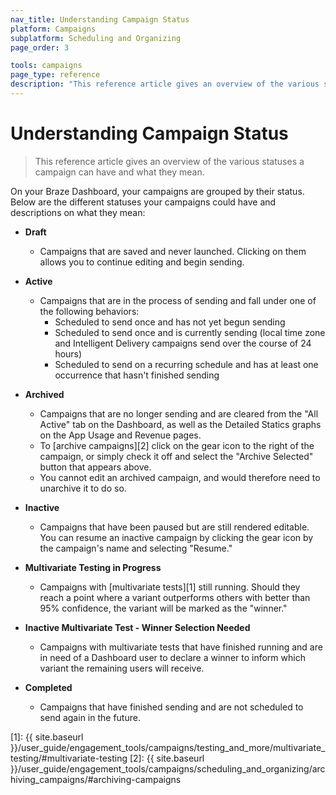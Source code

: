 ```yaml
---
nav_title: Understanding Campaign Status
platform: Campaigns
subplatform: Scheduling and Organizing
page_order: 3

tools: campaigns
page_type: reference
description: "This reference article gives an overview of the various statuses a campaign can have and what they mean."
---
```

# Understanding Campaign Status

> This reference article gives an overview of the various statuses a campaign can have and what they mean.

On your Braze Dashboard, your campaigns are grouped by their status. Below are the different statuses your campaigns could have and descriptions on what they mean:

- __Draft__
	- Campaigns that are saved and never launched. Clicking on them allows you to continue editing and begin sending.


- __Active__
	- Campaigns that are in the process of sending and fall under one of the following behaviors:
		- Scheduled to send once and has not yet begun sending
		- Scheduled to send once and is currently sending (local time zone and Intelligent Delivery campaigns send over the course of 24 hours)
		- Scheduled to send on a recurring schedule and has at least one occurrence that hasn't finished sending


- __Archived__
	- Campaigns that are no longer sending and are cleared from the "All Active" tab on the Dashboard, as well as the Detailed Statics graphs on the App Usage and Revenue pages.
	- To [archive campaigns][2] click on the gear icon to the right of the campaign, or simply check it off and select the "Archive Selected" button that appears above.
	- You cannot edit an archived campaign, and would therefore need to unarchive it to do so.


- __Inactive__
	- Campaigns that have been paused but are still rendered editable. You can resume an inactive campaign by clicking the gear icon by the campaign's name and selecting "Resume."


- __Multivariate Testing in Progress__
	- Campaigns with [multivariate tests][1] still running. Should they reach a point where a variant outperforms others with better than 95% confidence, the variant will be marked as the "winner."


- __Inactive Multivariate Test - Winner Selection Needed__
	- Campaigns with multivariate tests that have finished running and are in need of a Dashboard user to declare a winner to inform which variant the remaining users will receive.


- __Completed__
	- Campaigns that have finished sending and are not scheduled to send again in the future.



[1]: {{ site.baseurl }}/user_guide/engagement_tools/campaigns/testing_and_more/multivariate_testing/#multivariate-testing
[2]: {{ site.baseurl }}/user_guide/engagement_tools/campaigns/scheduling_and_organizing/archiving_campaigns/#archiving-campaigns
